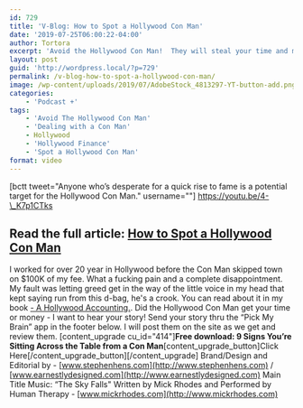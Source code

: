 ```yaml
---
id: 729
title: 'V-Blog: How to Spot a Hollywood Con Man'
date: '2019-07-25T06:00:22-04:00'
author: Tortora
excerpt: 'Avoid the Hollywood Con Man!  They will steal your time and money.  The first step in avoiding them - learn how to spot them.  '
layout: post
guid: 'http://wordpress.local/?p=729'
permalink: /v-blog-how-to-spot-a-hollywood-con-man/
image: /wp-content/uploads/2019/07/AdobeStock_4813297-YT-button-add.png
categories:
    - 'Podcast +'
tags:
    - 'Avoid The Hollywood Con Man'
    - 'Dealing with a Con Man'
    - Hollywood
    - 'Hollywood Finance'
    - 'Spot a Hollywood Con Man'
format: video
---
```


\[bctt tweet="Anyone who’s desperate for a quick rise to fame is a potential target for the Hollywood Con Man." username=""\] https://youtu.be/4-\_K7p1CTks

## Read the full article: [ How to Spot a Hollywood Con Man](http://wordpress.local/how-to-spot-a-hollywood-con-man-2/)

 I worked for over 20 year in Hollywood before the Con Man skipped town on $100K of my fee. What a fucking pain and a complete disappointment. My fault was letting greed get in the way of the little voice in my head that kept saying run from this d-bag, he's a crook. You can read about it in my book [- A Hollywood Accounting.](http://wordpress.local/a_hollywood_accounting_its_a_swamp_its_thick_difficult_to_navigate_but_i_still_love_it/). Did the Hollywood Con Man get your time or money - I want to hear your story! Send your story thru the “Pick My Brain” app in the footer below. I will post them on the site as we get and review them. \[content\_upgrade cu\_id="414"\]**Free download: 9 Signs You’re Sitting Across the Table from a Con Man**\[content\_upgrade\_button\]Click Here\[/content\_upgrade\_button\]\[/content\_upgrade\] Brand/Design and Editorial by - [www.stephenhens.com](http://www.stephenhens.com) / [www.earnestlydesigned.com](http://www.earnestlydesigned.com) Main Title Music: “The Sky Falls" Written by Mick Rhodes and Performed by Human Therapy - [www.mickrhodes.com](http://www.mickrhodes.com)